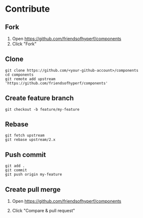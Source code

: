 # Contribute

## Fork

1. Open https://github.com/friendsofhyperf/components
2. Click "Fork"

## Clone

```shell
git clone https://github.com/<your-github-account>/components
cd components
git remote add upstream 'https://github.com/friendsofhyperf/components'
```

## Create feature branch

```shell
git checkout -b feature/my-feature
```

## Rebase

```shell
git fetch upstream
git rebase upstream/2.x
```

## Push commit

```shell
git add .
git commit
git push origin my-feature
```

## Create pull merge

1. Open https://github.com/friendsofhyperf/components

2. Click "Compare & pull request"
